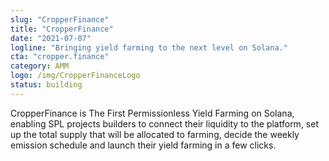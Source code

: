 ```yaml
---
slug: "CropperFinance"
title: "CropperFinance"
date: "2021-07-07"
logline: "Bringing yield farming to the next level on Solana."
cta: "cropper.finance"
category: AMM
logo: /img/CropperFinanceLogo
status: building
---
```


CropperFinance is The First Permissionless Yield Farming on Solana, enabling SPL projects builders to connect their liquidity to the platform, set up the total supply that will be allocated to farming, decide the weekly emission schedule and launch their yield farming in a few clicks.

